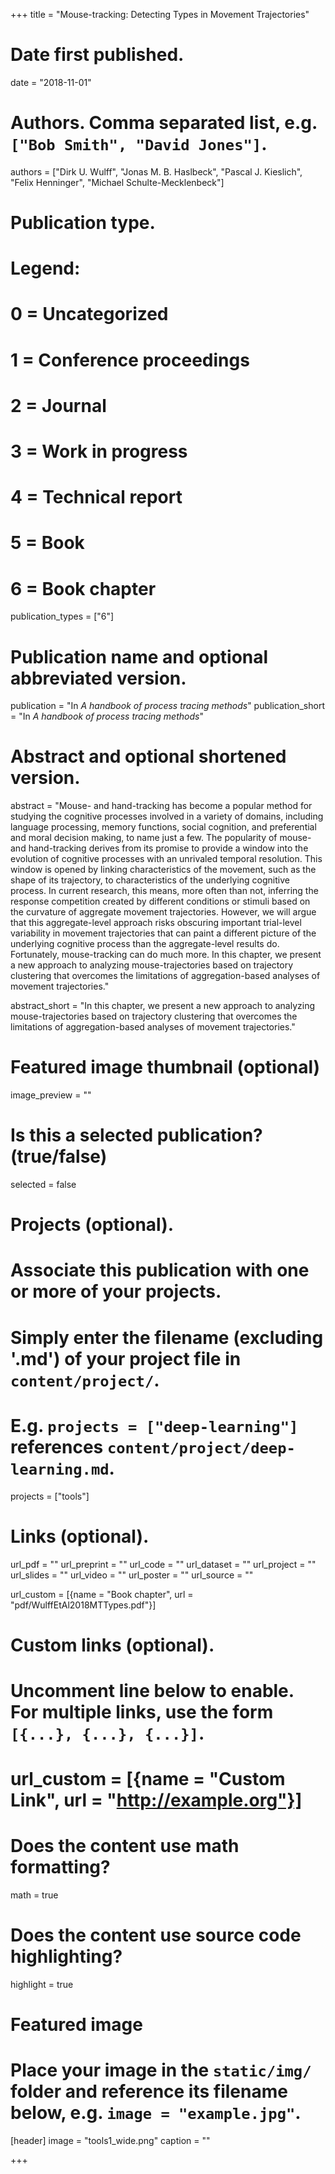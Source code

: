 +++
title = "Mouse-tracking: Detecting Types in Movement Trajectories"

# Date first published.
date = "2018-11-01"

# Authors. Comma separated list, e.g. `["Bob Smith", "David Jones"]`.
authors = ["Dirk U. Wulff", "Jonas M. B. Haslbeck", "Pascal J. Kieslich", "Felix Henninger", "Michael Schulte-Mecklenbeck"]

# Publication type.
# Legend:
# 0 = Uncategorized
# 1 = Conference proceedings
# 2 = Journal
# 3 = Work in progress
# 4 = Technical report
# 5 = Book
# 6 = Book chapter
publication_types = ["6"]

# Publication name and optional abbreviated version.
publication = "In *A handbook of process tracing methods*"
publication_short = "In *A handbook of process tracing methods*"

# Abstract and optional shortened version.
abstract = "Mouse- and hand-tracking has become a popular method for studying the cognitive processes involved in a variety of domains, including language processing, memory functions, social cognition, and preferential and moral decision making, to name just a few. The popularity of mouse- and hand-tracking derives from its promise to provide a window into the evolution of cognitive processes with an unrivaled temporal resolution. This window is opened by linking characteristics of the movement, such as the shape of its trajectory, to characteristics of the underlying cognitive process. In current research, this means, more often than not, inferring the response competition created by different conditions or stimuli based on the curvature of aggregate movement trajectories. However, we will argue that this aggregate-level approach risks obscuring important trial-level variability in movement trajectories that can paint a different picture of the underlying cognitive process than the aggregate-level results do. Fortunately, mouse-tracking can do much more. In this chapter, we present a new approach to analyzing mouse-trajectories based on trajectory clustering that overcomes the limitations of aggregation-based analyses of movement trajectories."

abstract_short = "In this chapter, we present a new approach to analyzing mouse-trajectories based on trajectory clustering that overcomes the limitations of aggregation-based analyses of movement trajectories."


# Featured image thumbnail (optional)
image_preview = ""

# Is this a selected publication? (true/false)
selected = false

# Projects (optional).
#   Associate this publication with one or more of your projects.
#   Simply enter the filename (excluding '.md') of your project file in `content/project/`.
#   E.g. `projects = ["deep-learning"]` references `content/project/deep-learning.md`.
projects = ["tools"]

# Links (optional).
url_pdf = ""
url_preprint = ""
url_code = ""
url_dataset = ""
url_project = ""
url_slides = ""
url_video = ""
url_poster = ""
url_source = ""

url_custom = [{name = "Book chapter", url = "pdf/WulffEtAl2018MTTypes.pdf"}]

# Custom links (optional).
#   Uncomment line below to enable. For multiple links, use the form `[{...}, {...}, {...}]`.
# url_custom = [{name = "Custom Link", url = "http://example.org"}]

# Does the content use math formatting?
math = true

# Does the content use source code highlighting?
highlight = true

# Featured image
# Place your image in the `static/img/` folder and reference its filename below, e.g. `image = "example.jpg"`.
[header]
image = "tools1_wide.png"
caption = ""

+++
